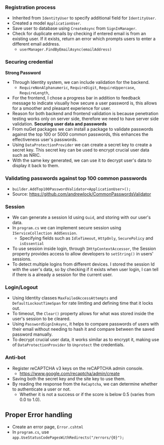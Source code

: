### Registration process
- Inherited from `IdentityUser` to specify additional field for `IdentityUser`.
- Created a model `ApplicationUser`.
- Save user to database using `CreateAsync` from `SignInManager`.
- Check for duplicate emails by checking if entered email is from an existing user. If it exists, return an error which prompts users to enter a different email address.
	- `userManager.FindByEmailAsync(emailAddress)`

### Securing credential
**Strong Password**
- Through Identity system, we can include validation for the backend.
	- `RequireNonAlphanumeric`, `RequireDigit`, `RequireUppercase`, `RequireLength`,
- For the frontend, I chose a progress bar in addition to feedback message to indicate visually how secure a user password is, this allows for a smoother and pleasant experience for user. 
- Reason for both backend and frontend validation is because penetration testing works only on server side, therefore we need to have server side validation.
**Securing user data and passwords**
- From nuGet packages we can install a package to validate passwords against the top 100 or 5000 common passwords, this enhances the effectiveness user's passwords.
- Using `DataProtectionProvider` we can create a secret key to create a secret key. This secret key can be used to encrypt crucial user data such as NRIC. 
- With the same key generated, we can use it to decrypt user's data to display it back to them.

### Validating passwords against top 100 common passwords
- `builder.AddTop100PasswordValidator<ApplicationUser>();`
- Source: https://github.com/andrewlock/CommonPasswordsValidator

### Session
- We can generate a session Id using `Guid`, and storing with our user's data.
- In `program.cs` we can implement secure session using `IServiceCollection AddSession`.
	- Specifying fields such as `IdleTimeout`, `HttpOnly`, `SecurePolicy` and `isEssential`
- To use session inside login, through `IHttpContextAccessor`, the Session property provides access to allow developers to `setString()` in users' sessions.
- To detect multiple logins from different devices. I stored the session Id with the user's data, so by checking if it exists when user login, I can tell if there is a already a session for the current user.

### Login/Logout
 - Using Identity classes `MaxFailedAccessAttempts` and  `DefaultLockoutTimeSpan` for rate limiting and defining time that it locks out.
 - To timeout, the `Clear()` property allows for what was stored inside the user's session to be cleared.
 - Using `PasswordSignInAsync`, it helps to compare passwords of users with their email without needing to hash it and compare between the saved password manually.
 - To decrypt crucial user data, it works similar as to encrypt it,  making use of `DataProtectionProvider` to `Unprotect` the credentials.

### Anti-bot
- Register reCAPTCHA v3 keys on the reCAPTCHA admin console. 
	- https://www.google.com/recaptcha/admin/create
- Saving both the secret key and the site key to use them.
- By reading the response from the `ReCaptcha`, we can determine whether to authenticate a user or not.
	- Whether it is not a success or if the score is below 0.5 (varies from 0.0 to 1.0).

## Proper Error handling
- Create an error page, `Error.cshtml`
- In `program.cs`, use `app.UseStatusCodePagesWithRedirects("/errors/{0}");`
